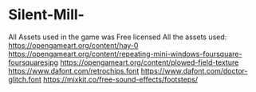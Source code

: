 # Silent-Mill-
 All Assets used in the game was Free licensed 
 All the assets used:
 https://opengameart.org/content/hay-0
 https://opengameart.org/content/repeating-mini-windows-foursquare-foursquaresjpg
 https://opengameart.org/content/plowed-field-texture
 https://www.dafont.com/retrochips.font
 https://www.dafont.com/doctor-glitch.font
 https://mixkit.co/free-sound-effects/footsteps/ 

